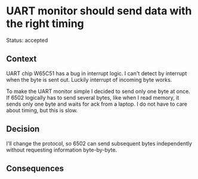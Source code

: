 # UART monitor should send data with the right timing

Status: accepted

## Context
UART chip W65C51 has a bug in interrupt logic.
I can't detect by interrupt when the byte is sent out.
Luckily interrupt of incoming byte works.

To make the UART monitor simple I decided to send only one byte at once.
If 6502 logically has to send several bytes, like when I read memory, it sends only one byte and waits for ack from a laptop.
I do not have to care about timing, but this is slow.

## Decision
I'll change the protocol, so 6502 can send subsequent bytes independently without requesting information byte-by-byte.

## Consequences
